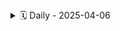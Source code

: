 <details>
<summary>🗓️ Daily - 2025-04-06</summary>

### 👤 Teste

**✅ Ontem:** teste 1  
**📌 Hoje:** teste 2  
**🚧 Impedimentos:** Não  

---

### 👤 Taíza

**✅ Ontem:** Teste 3  
**📌 Hoje:** Teste 4  
**🚧 Impedimentos:** Não  

---

### 👤 teste 5

**✅ Ontem:** atualizações  
**📌 Hoje:** mais atualizaçoes  
**🚧 Impedimentos:** não  

---

### 👤 Teste 10000000000

**✅ Ontem:** testes, testes e testes  
**📌 Hoje:** testes e mais testes  
**🚧 Impedimentos:** não  

---

</details>
